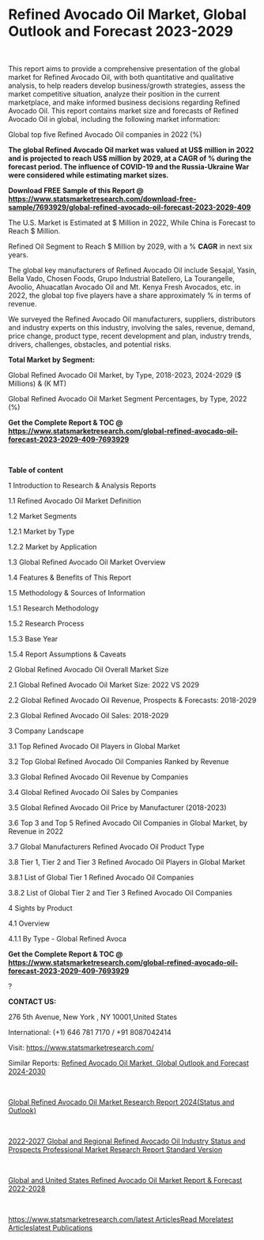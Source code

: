 <h1>Refined Avocado Oil Market, Global Outlook and Forecast 2023-2029</h1><br/><p>This report aims to provide a comprehensive presentation of the global market for Refined Avocado Oil, with both quantitative and qualitative analysis, to help readers develop business/growth strategies, assess the market competitive situation, analyze their position in the current marketplace, and make informed business decisions regarding Refined Avocado Oil. This report contains market size and forecasts of Refined Avocado Oil in global, including the following market information:</p>
 
 
 
 <p>Global top five Refined Avocado Oil companies in 2022 (%)</p>
 
 
 
 <p><strong>The global Refined Avocado Oil market was valued at US$ million in 2022 and is projected to reach US$ million by 2029, at a <strong>CAGR</strong> of % during the forecast period. The influence of COVID-19 and the Russia-Ukraine War were considered while estimating market sizes.</strong></p>
 
 
 
 <p><strong>Download FREE Sample of this Report @ <a href="https://www.statsmarketresearch.com/download-free-sample/7693929/global-refined-avocado-oil-forecast-2023-2029-409">https://www.statsmarketresearch.com/download-free-sample/7693929/global-refined-avocado-oil-forecast-2023-2029-409</a></strong></p>
 
 
 
 <p>The U.S. Market is Estimated at $ Million in 2022, While China is Forecast to Reach $ Million.</p>
 
 
 
 <p>Refined Oil Segment to Reach $ Million by 2029, with a % <strong>CAGR</strong> in next six years.</p>
 
 
 
 <p>The global key manufacturers of Refined Avocado Oil include Sesajal, Yasin, Bella Vado, Chosen Foods, Grupo Industrial Batellero, La Tourangelle, Avoolio, Ahuacatlan Avocado Oil and Mt. Kenya Fresh Avocados, etc. in 2022, the global top five players have a share approximately % in terms of revenue.</p>
 
 
 
 <p>We surveyed the Refined Avocado Oil manufacturers, suppliers, distributors and industry experts on this industry, involving the sales, revenue, demand, price change, product type, recent development and plan, industry trends, drivers, challenges, obstacles, and potential risks.</p>
 
 
 
 <p><strong>Total Market by Segment:</strong></p>
 
 
 
 <p>Global Refined Avocado Oil Market, by Type, 2018-2023, 2024-2029 ($ Millions) & (K MT)</p>
 
 
 
 <p>Global Refined Avocado Oil Market Segment Percentages, by Type, 2022 (%)</p>
 
 
 
 <div><b>Get the Complete Report & TOC @ <a href="https://www.statsmarketresearch.com/global-refined-avocado-oil-forecast-2023-2029-409-7693929">https://www.statsmarketresearch.com/global-refined-avocado-oil-forecast-2023-2029-409-7693929</a></b></div>
 
 
 
 <p><br />
 
 <b>Table of content</b></p>
 
 
 
 <p>1 Introduction to Research & Analysis Reports<br />
 
 1.1 Refined Avocado Oil Market Definition<br />
 
 1.2 Market Segments<br />
 
 1.2.1 Market by Type<br />
 
 1.2.2 Market by Application<br />
 
 1.3 Global Refined Avocado Oil Market Overview<br />
 
 1.4 Features & Benefits of This Report<br />
 
 1.5 Methodology & Sources of Information<br />
 
 1.5.1 Research Methodology<br />
 
 1.5.2 Research Process<br />
 
 1.5.3 Base Year<br />
 
 1.5.4 Report Assumptions & Caveats<br />
 
 2 Global Refined Avocado Oil Overall Market Size<br />
 
 2.1 Global Refined Avocado Oil Market Size: 2022 VS 2029<br />
 
 2.2 Global Refined Avocado Oil Revenue, Prospects & Forecasts: 2018-2029<br />
 
 2.3 Global Refined Avocado Oil Sales: 2018-2029<br />
 
 3 Company Landscape<br />
 
 3.1 Top Refined Avocado Oil Players in Global Market<br />
 
 3.2 Top Global Refined Avocado Oil Companies Ranked by Revenue<br />
 
 3.3 Global Refined Avocado Oil Revenue by Companies<br />
 
 3.4 Global Refined Avocado Oil Sales by Companies<br />
 
 3.5 Global Refined Avocado Oil Price by Manufacturer (2018-2023)<br />
 
 3.6 Top 3 and Top 5 Refined Avocado Oil Companies in Global Market, by Revenue in 2022<br />
 
 3.7 Global Manufacturers Refined Avocado Oil Product Type<br />
 
 3.8 Tier 1, Tier 2 and Tier 3 Refined Avocado Oil Players in Global Market<br />
 
 3.8.1 List of Global Tier 1 Refined Avocado Oil Companies<br />
 
 3.8.2 List of Global Tier 2 and Tier 3 Refined Avocado Oil Companies<br />
 
 4 Sights by Product<br />
 
 4.1 Overview<br />
 
 4.1.1 By Type - Global Refined Avoca</p>
 
 
 
 <div><b>Get the Complete Report & TOC @ <a href="https://www.statsmarketresearch.com/global-refined-avocado-oil-forecast-2023-2029-409-7693929">https://www.statsmarketresearch.com/global-refined-avocado-oil-forecast-2023-2029-409-7693929</a></b></div>
 
 
 
 <p>? </p>
 
 
 
 <p><b>CONTACT US:</b><br />
 
 276 5th Avenue, New York , NY 10001,United States<br />
 
 International: (+1) 646 781 7170 / +91 8087042414<br />
 
 Visit: <a href="https://www.statsmarketresearch.com/">https://www.statsmarketresearch.com/</a><br />
 
 Similar Reports: <a href="https://www.statsmarketresearch.com/global-refined-avocado-oil-forecast-2023-2029-409-7693929">Refined Avocado Oil Market, Global Outlook and Forecast 2024-2030</a><br />
 
 <br />
 
 <a href="https://www.statsmarketresearch.com/global-refined-avocado-oil-forecast-2023-2029-409-7693929">Global Refined Avocado Oil Market Research Report 2024(Status and Outlook)</a><br />
 
 <br />
 
 <a href="https://www.statsmarketresearch.com/global-refined-avocado-oil-forecast-2023-2029-409-7693929">2022-2027 Global and Regional Refined Avocado Oil Industry Status and Prospects Professional Market Research Report Standard Version</a><br />
 
 <br />
 
 <a href="https://www.statsmarketresearch.com/global-refined-avocado-oil-forecast-2023-2029-409-7693929">Global and United States Refined Avocado Oil Market Report & Forecast 2022-2028</a><br />
 
 <br />
 
 <a href="https://gyeongbokgung.com">https://www.statsmarketresearch.com/</a><a href="https://hallyeomaritime.com">latest Articles</a><a href="https://jingwansa.com">Read More</a><a href="https://nguoiviet.jp/">latest Articles</a><a href="https://www.intelmarketresearch.com/">latest Publications</a></p>